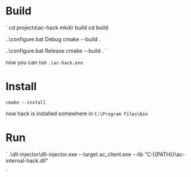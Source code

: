 # Build

`
cd projects\ac-hack
mkdir build
cd build

..\configure.bat Debug
cmake --build .

..\configure.bat Release
cmake --build .
`

now you can run `.\ac-hack.exe`

# Install
`
cmake --install
`

now hack is installed somewhere in `C:\Program Files\bin`

# Run
`
.\dll-injector\dll-injector.exe --target ac_client.exe --lib "C:\{{PATH}}\ac-internal-hack.dll"

`
